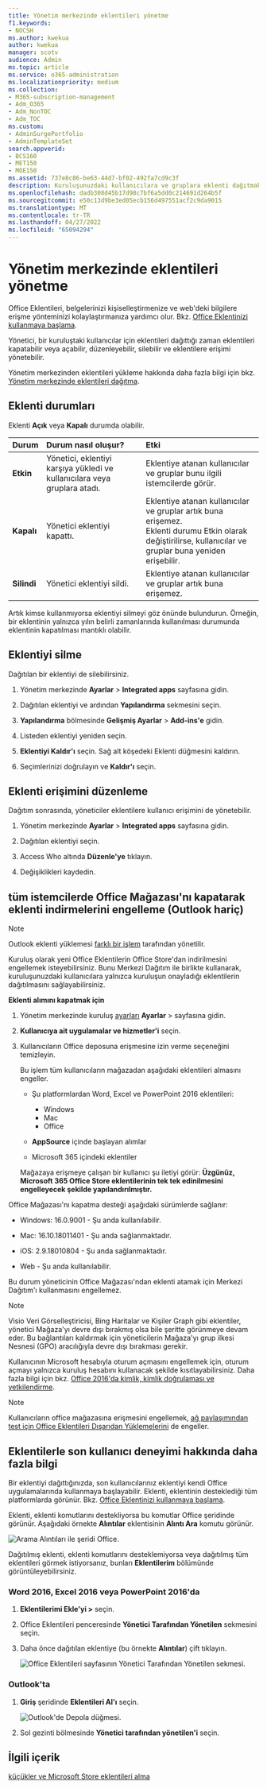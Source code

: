 ```yaml
---
title: Yönetim merkezinde eklentileri yönetme
f1.keywords:
- NOCSH
ms.author: kwekua
author: kwekua
manager: scotv
audience: Admin
ms.topic: article
ms.service: o365-administration
ms.localizationpriority: medium
ms.collection:
- M365-subscription-management
- Adm_O365
- Adm_NonTOC
- Adm_TOC
ms.custom:
- AdminSurgePortfolio
- AdminTemplateSet
search.appverid:
- BCS160
- MET150
- MOE150
ms.assetid: 737e8c86-be63-44d7-bf02-492fa7cd9c3f
description: Kuruluşunuzdaki kullanıcılara ve gruplara eklenti dağıtmak için Merkezi eklentileri kullanma hakkında bilgi edinin.
ms.openlocfilehash: dadb308d45b17d98c7bf6a5dd0c214691d264b5f
ms.sourcegitcommit: e50c13d9be3ed05ecb156d497551acf2c9da9015
ms.translationtype: MT
ms.contentlocale: tr-TR
ms.lasthandoff: 04/27/2022
ms.locfileid: "65094294"
---
```

# <a name="manage-add-ins-in-the-admin-center"></a>Yönetim merkezinde eklentileri yönetme

Office Eklentileri, belgelerinizi kişiselleştirmenize ve web'deki bilgilere erişme yönteminizi kolaylaştırmanıza yardımcı olur. Bkz. [Office Eklentinizi kullanmaya başlama](https://support.microsoft.com/office/82e665c4-6700-4b56-a3f3-ef5441996862). 

Yönetici, bir kuruluştaki kullanıcılar için eklentileri dağıttığı zaman eklentileri kapatabilir veya açabilir, düzenleyebilir, silebilir ve eklentilere erişimi yönetebilir.

Yönetim merkezinden eklentileri yükleme hakkında daha fazla bilgi için bkz. [Yönetim merkezinde eklentileri dağıtma](./manage-deployment-of-add-ins.md).
  
## <a name="add-in-states"></a>Eklenti durumları

Eklenti **Açık** veya **Kapalı** durumda olabilir.
  
| Durum | Durum nasıl oluşur? | Etki |
|:-----|:-----|:-----|
|**Etkin**  <br/> |Yönetici, eklentiyi karşıya yükledi ve kullanıcılara veya gruplara atadı.  <br/> |Eklentiye atanan kullanıcılar ve gruplar bunu ilgili istemcilerde görür.  <br/> |
|**Kapalı**  <br/> |Yönetici eklentiyi kapattı.  <br/> |Eklentiye atanan kullanıcılar ve gruplar artık buna erişemez.  <br/> Eklenti durumu Etkin olarak değiştirilirse, kullanıcılar ve gruplar buna yeniden erişebilir.  <br/> |
|**Silindi**  <br/> |Yönetici eklentiyi sildi.  <br/> |Eklentiye atanan kullanıcılar ve gruplar artık buna erişemez.  <br/> |
   
Artık kimse kullanmıyorsa eklentiyi silmeyi göz önünde bulundurun. Örneğin, bir eklentinin yalnızca yılın belirli zamanlarında kullanılması durumunda eklentinin kapatılması mantıklı olabilir.

## <a name="delete-an-add-in"></a>Eklentiyi silme

Dağıtılan bir eklentiyi de silebilirsiniz.

1. Yönetim merkezinde **Ayarlar** >  **Integrated apps** sayfasına gidin.

2. Dağıtılan eklentiyi ve ardından **Yapılandırma** sekmesini seçin.

3. **Yapılandırma** bölmesinde **Gelişmiş Ayarlar** >  **Add-ins'e** gidin.

4. Listeden eklentiyi yeniden seçin.

5. **Eklentiyi Kaldır'ı** seçin. Sağ alt köşedeki Eklenti düğmesini kaldırın.

6. Seçimlerinizi doğrulayın ve **Kaldır'ı** seçin.

## <a name="edit-add-in-access"></a>Eklenti erişimini düzenleme

Dağıtım sonrasında, yöneticiler eklentilere kullanıcı erişimini de yönetebilir.

1. Yönetim merkezinde **Ayarlar** >  **Integrated apps** sayfasına gidin.

2. Dağıtılan eklentiyi seçin.

3. Access Who altında **Düzenle'ye** tıklayın.

4. Değişiklikleri kaydedin.

## <a name="prevent-add-in-downloads-by-turning-off-the-office-store-across-all-clients-except-outlook"></a>tüm istemcilerde Office Mağazası'nı kapatarak eklenti indirmelerini engelleme (Outlook hariç)

> [!NOTE]
> Outlook eklenti yüklemesi [farklı bir işlem](/exchange/clients-and-mobile-in-exchange-online/add-ins-for-outlook/specify-who-can-install-and-manage-add-ins) tarafından yönetilir.

Kuruluş olarak yeni Office Eklentilerin Office Store'dan indirilmesini engellemek isteyebilirsiniz. Bunu Merkezi Dağıtım ile birlikte kullanarak, kuruluşunuzdaki kullanıcılara yalnızca kuruluşun onayladığı eklentilerin dağıtılmasını sağlayabilirsiniz.
  
**Eklenti alımını kapatmak için**
  
1. Yönetim merkezinde kuruluş [ayarları](https://go.microsoft.com/fwlink/p/?linkid=2053743) **Ayarlar** \> sayfasına gidin.

2. **Kullanıcıya ait uygulamalar ve hizmetler'i** seçin.
    
3. Kullanıcıların Office deposuna erişmesine izin verme seçeneğini temizleyin.

    Bu işlem tüm kullanıcıların mağazadan aşağıdaki eklentileri almasını engeller.
      
    - Şu platformlardan Word, Excel ve PowerPoint 2016 eklentileri:
        
      - Windows
      - Mac
      - Office
        
        
    - **AppSource** içinde başlayan alımlar
        
    - Microsoft 365 içindeki eklentiler
        
    Mağazaya erişmeye çalışan bir kullanıcı şu iletiyi görür: **Üzgünüz, Microsoft 365 Office Store eklentilerinin tek tek edinilmesini engelleyecek şekilde yapılandırılmıştır.**
  
Office Mağazası'nı kapatma desteği aşağıdaki sürümlerde sağlanır:
  
- Windows: 16.0.9001 - Şu anda kullanılabilir.
    
- Mac: 16.10.18011401 - Şu anda sağlanmaktadır.
    
- iOS: 2.9.18010804 - Şu anda sağlanmaktadır.
    
- Web - Şu anda kullanılabilir.
    
Bu durum yöneticinin Office Mağazası'ndan eklenti atamak için Merkezi Dağıtım'ı kullanmasını engellemez.

> [!NOTE] 
> Visio Veri Görselleştiricisi, Bing Haritalar ve Kişiler Graph gibi eklentiler, yönetici Mağaza'yı devre dışı bırakmış olsa bile şeritte görünmeye devam eder. Bu bağlantıları kaldırmak için yöneticilerin Mağaza'yı grup ilkesi Nesnesi (GPO) aracılığıyla devre dışı bırakması gerekir.
  
Kullanıcının Microsoft hesabıyla oturum açmasını engellemek için, oturum açmayı yalnızca kuruluş hesabını kullanacak şekilde kısıtlayabilirsiniz. Daha fazla bilgi için bkz. [Office 2016'da kimlik, kimlik doğrulaması ve yetkilendirme](/DeployOffice/security/identity-authentication-and-authorization-in-office).  

> [!NOTE] 
> Kullanıcıların office mağazasına erişmesini engellemek, [ağ paylaşımından test için Office Eklentileri Dışarıdan Yüklemelerini](/office/dev/add-ins/testing/create-a-network-shared-folder-catalog-for-task-pane-and-content-add-ins) de engeller.

## <a name="more-about-the-end-user-experience-with-add-ins"></a>Eklentilerle son kullanıcı deneyimi hakkında daha fazla bilgi

Bir eklentiyi dağıttığınızda, son kullanıcılarınız eklentiyi kendi Office uygulamalarında kullanmaya başlayabilir. Eklenti, eklentinin desteklediği tüm platformlarda görünür. Bkz. [Office Eklentinizi kullanmaya başlama](https://support.microsoft.com/office/82e665c4-6700-4b56-a3f3-ef5441996862). 
  
Eklenti, eklenti komutlarını destekliyorsa bu komutlar Office şeridinde görünür. Aşağıdaki örnekte **Alıntılar** eklentisinin **Alıntı Ara** komutu görünür. 

![Arama Alıntıları ile şeridi Office.](../../media/553b0c0a-65e9-4746-b3b0-8c1b81715a86.png)
  
Dağıtılmış eklenti, eklenti komutlarını desteklemiyorsa veya dağıtılmış tüm eklentileri görmek istiyorsanız, bunları **Eklentilerim** bölümünde görüntüleyebilirsiniz. 
  
### <a name="in-word-2016-excel-2016-or-powerpoint-2016"></a>Word 2016, Excel 2016 veya PowerPoint 2016'da

1. **Eklentilerimi Ekle'yi \>** seçin. 
    
2. Office Eklentileri penceresinde **Yönetici Tarafından Yönetilen** sekmesini seçin. 
    
3. Daha önce dağıtılan eklentiye (bu örnekte **Alıntılar**) çift tıklayın.

    ![Office Eklentileri sayfasının Yönetici Tarafından Yönetilen sekmesi.](../../media/fd36ba81-9882-40f0-9fce-74f991aa97d5.png)
  
### <a name="in-outlook"></a>Outlook'ta

1. **Giriş** şeridinde **Eklentileri Al'ı** seçin.

    ![Outlook'de Depola düğmesi.](../../media/getaddinsicon.png)
  
2. Sol gezinti bölmesinde **Yönetici tarafından yönetilen'i** seçin. 

## <a name="related-content"></a>İlgili içerik

[küçükler ve Microsoft Store eklentileri alma](./minors-and-acquiring-addins-from-the-store.md)

